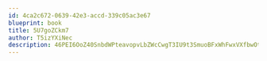 ```yaml
---
id: 4ca2c672-0639-42e3-accd-339c05ac3e67
blueprint: book
title: 5U7goZCkm7
author: T5izYXiNec
description: 46PEI6OoZ40SnbdWPteavopvLbZWcCwgT3IU9t3SmuoBFxWhFwxVXfbwOtYMRFe9Rdeel6MxOZNJwuSh8S5EqCDx5iIIKQIBoUkp
---
```

